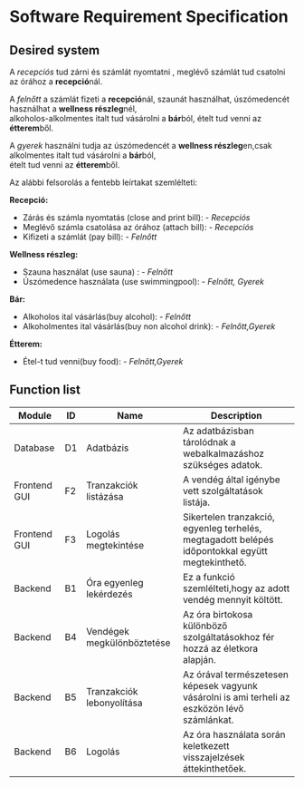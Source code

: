 # Software Requirement Specification

## Desired system

A *recepciós* tud zárni és számlát nyomtatni , meglévő számlát tud csatolni az órához a **recepció**nál.

A *felnőtt* a számlát fizeti a **recepció**nál, szaunát használhat, úszómedencét használhat a **wellness részleg**nél, 	
alkoholos-alkolmentes italt tud vásárolni a **bár**ból, ételt tud venni az **étterem**ből.

A *gyerek* használni tudja az úszómedencét a **wellness részleg**en,csak alkolmentes italt tud vásárolni a **bár**ból, 		
ételt tud venni az **étterem**ből. 

Az alábbi felsorolás a fentebb leírtakat szemlélteti: 

**Recepció:**
		
- Zárás és számla nyomtatás (close and print bill): - *Recepciós*	
- Meglévő számla csatolása az órához (attach bill): - *Recepciós*	
- Kifizeti a számlát (pay bill): - *Felnőtt*
	
__Wellness részleg:__

- Szauna használat (use sauna) : - *Felnőtt*				
- Úszómedence használata (use swimmingpool): - *Felnőtt, Gyerek*	

__Bár:__

- Alkoholos ital vásárlás(buy alcohol): - *Felnőtt* 			
- Alkoholmentes ital vásárlás(buy non alcohol drink): - *Felnőtt,Gyerek*

__Étterem:__		

- Étel-t tud venni(buy food): - *Felnőtt,Gyerek*


## Function list

|    Module                  |    ID     |    Name                         |    Description                                                                                       | 
|----------------------------|-----------|---------------------------------|------------------------------------------------------------------------------------------------------|
|    Database                |    D1     |    Adatbázis                    |   Az adatbázisban tárolódnak a webalkalmazáshoz szükséges adatok.                                    |  |    Frontend GUI            |    F1     |    Órához tartozó adatok        |   Ezen oldalon áttekinthető az órához tartozó egyenleg,valamint a vendég adatai is.                  |
|    Frontend GUI            |    F2     |    Tranzakciók listázása        |   A vendég által igénybe vett szolgáltatások listája.                                                | 
|    Frontend GUI            |    F3     |    Logolás megtekintése         |   Sikertelen tranzakció, egyenleg terhelés, megtagadott belépés időpontokkal együtt megtekinthető.   | 
|    Backend                 |    B1     |    Óra egyenleg lekérdezés      |   Ez a funkció szemlélteti,hogy az adott vendég mennyit költött.		                                  | |    Backend                 |    B2     |    Óra egyenleg lezárása        |   Amint a vendég leadja az óráját, akkor a rajta található egyenleg nullázódik.                      |  |    Backend    	            |    B3     |    Órához tartozó hibaüzenetek  |   A használat során az óra képes visszajelzést küldeni egy adott funkció használatának kimeneteléről.|
|    Backend    	           |    B4     |    Vendégek megkülönböztetése   |   Az óra birtokosa különböző szolgáltatásokhoz fér hozzá az életkora alapján.                        |
|    Backend    	           |    B5     |    Tranzakciók lebonyolítása    |   Az órával természetesen képesek vagyunk vásárolni is ami terheli az eszközön lévő számlánkat.      |
|    Backend    	           |    B6     |    Logolás                      |   Az óra használata során keletkezett visszajelzések áttekinthetőek.                                 | 
